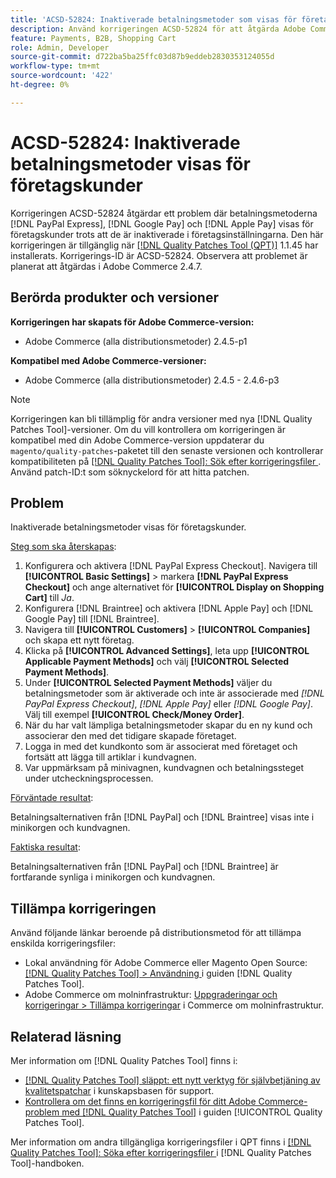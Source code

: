 ```yaml
---
title: 'ACSD-52824: Inaktiverade betalningsmetoder som visas för företagskunder'
description: Använd korrigeringen ACSD-52824 för att åtgärda Adobe Commerce-problemet där  [!DNL PayPal Express], [!DNL Google Pay], and [!DNL Apple Pay] betalningsmetoder visas för företagskunder trots att de är inaktiverade i företagsinställningarna.
feature: Payments, B2B, Shopping Cart
role: Admin, Developer
source-git-commit: d722ba5ba25ffc03d87b9eddeb2830353124055d
workflow-type: tm+mt
source-wordcount: '422'
ht-degree: 0%

---
```


# ACSD-52824: Inaktiverade betalningsmetoder visas för företagskunder

Korrigeringen ACSD-52824 åtgärdar ett problem där betalningsmetoderna [!DNL PayPal Express], [!DNL Google Pay] och [!DNL Apple Pay] visas för företagskunder trots att de är inaktiverade i företagsinställningarna. Den här korrigeringen är tillgänglig när [[!DNL Quality Patches Tool (QPT)]](https://experienceleague.adobe.com/en/docs/commerce-knowledge-base/kb/announcements/commerce-announcements/magento-quality-patches-released-new-tool-to-self-serve-quality-patches) 1.1.45 har installerats. Korrigerings-ID är ACSD-52824. Observera att problemet är planerat att åtgärdas i Adobe Commerce 2.4.7.

## Berörda produkter och versioner

**Korrigeringen har skapats för Adobe Commerce-version:**

* Adobe Commerce (alla distributionsmetoder) 2.4.5-p1

**Kompatibel med Adobe Commerce-versioner:**

* Adobe Commerce (alla distributionsmetoder) 2.4.5 - 2.4.6-p3

>[!NOTE]
>
>Korrigeringen kan bli tillämplig för andra versioner med nya [!DNL Quality Patches Tool]-versioner. Om du vill kontrollera om korrigeringen är kompatibel med din Adobe Commerce-version uppdaterar du `magento/quality-patches`-paketet till den senaste versionen och kontrollerar kompatibiliteten på [[!DNL Quality Patches Tool]: Sök efter korrigeringsfiler ](https://experienceleague.adobe.com/tools/commerce-quality-patches/index.html). Använd patch-ID:t som söknyckelord för att hitta patchen.

## Problem

Inaktiverade betalningsmetoder visas för företagskunder.

<u>Steg som ska återskapas</u>:

1. Konfigurera och aktivera [!DNL PayPal Express Checkout]. Navigera till **[!UICONTROL Basic Settings]** > markera **[!DNL PayPal Express Checkout]** och ange alternativet för **[!UICONTROL Display on Shopping Cart]** till *Ja*.
1. Konfigurera [!DNL Braintree] och aktivera [!DNL Apple Pay] och [!DNL Google Pay] till [!DNL Braintree].
1. Navigera till **[!UICONTROL Customers]** > **[!UICONTROL Companies]** och skapa ett nytt företag.
1. Klicka på **[!UICONTROL Advanced Settings]**, leta upp **[!UICONTROL Applicable Payment Methods]** och välj **[!UICONTROL Selected Payment Methods]**.
1. Under **[!UICONTROL Selected Payment Methods]** väljer du betalningsmetoder som är aktiverade och inte är associerade med *[!DNL PayPal Express Checkout]*, *[!DNL Apple Pay]* eller *[!DNL Google Pay]*. Välj till exempel **[!UICONTROL Check/Money Order]**.
1. När du har valt lämpliga betalningsmetoder skapar du en ny kund och associerar den med det tidigare skapade företaget.
1. Logga in med det kundkonto som är associerat med företaget och fortsätt att lägga till artiklar i kundvagnen.
1. Var uppmärksam på minivagnen, kundvagnen och betalningssteget under utcheckningsprocessen.

<u>Förväntade resultat</u>:

Betalningsalternativen från [!DNL PayPal] och [!DNL Braintree] visas inte i minikorgen och kundvagnen.

<u>Faktiska resultat</u>:

Betalningsalternativen från [!DNL PayPal] och [!DNL Braintree] är fortfarande synliga i minikorgen och kundvagnen.

## Tillämpa korrigeringen

Använd följande länkar beroende på distributionsmetod för att tillämpa enskilda korrigeringsfiler:

* Lokal användning för Adobe Commerce eller Magento Open Source: [[!DNL Quality Patches Tool] > Användning ](https://experienceleague.adobe.com/docs/commerce-operations/tools/quality-patches-tool/usage.html) i guiden [!DNL Quality Patches Tool].
* Adobe Commerce om molninfrastruktur: [Uppgraderingar och korrigeringar > Tillämpa korrigeringar](https://experienceleague.adobe.com/docs/commerce-cloud-service/user-guide/develop/upgrade/apply-patches.html) i Commerce om molninfrastruktur.

## Relaterad läsning

Mer information om [!DNL Quality Patches Tool] finns i:

* [[!DNL Quality Patches Tool] släppt: ett nytt verktyg för självbetjäning av kvalitetspatchar](https://experienceleague.adobe.com/en/docs/commerce-knowledge-base/kb/announcements/commerce-announcements/magento-quality-patches-released-new-tool-to-self-serve-quality-patches) i kunskapsbasen för support.
* [Kontrollera om det finns en korrigeringsfil för ditt Adobe Commerce-problem med  [!DNL Quality Patches Tool]](/help/tools/quality-patches-tool/patches-available-in-qpt/check-patch-for-magento-issue-with-magento-quality-patches.md) i guiden [!UICONTROL Quality Patches Tool].


Mer information om andra tillgängliga korrigeringsfiler i QPT finns i [[!DNL Quality Patches Tool]: Söka efter korrigeringsfiler ](https://experienceleague.adobe.com/tools/commerce-quality-patches/index.html) i [!DNL Quality Patches Tool]-handboken.
